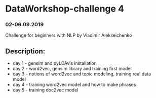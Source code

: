 # DataWorkshop-challenge 4

### 02-06.09.2019

Challenge for beginners with NLP by Vladimir Alekseichenko

## Description:

* day 1 - gensim and pyLDAvis installation
* day 2 - word2vec, gensim library and training first model
* day 3 - notions of word2vec and topic modeling, training real data model
* day 4 - training word2vec model and how to make phrases
* day 5 - training doc2vec model

